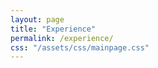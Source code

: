 ```yaml
---
layout: page
title: "Experience"
permalink: /experience/
css: "/assets/css/mainpage.css"
---
```


<div class="spacer"></div>

<!-- Step 1 -->
<div class="experience-step" data-observe>
  <div class="container">
    <div class="circle">
      <p><span class="bold-text">University of Tokyo</span><br>JSPS Research Fellow (DC1) </p>
    </div>
    <ul class="custom-bullets">
      <li><span class="bold-text">Apr 2016 - Mar 2019</span></li>
      <li>Aug 2017, Aug 2018, Visitor at Perimeter Institute</li>
      <li>Sep 2018 - Oct 2018, Visitor at Cornell University</li>
    </ul>
    <div class="arrow-wrapper">
      <img src="/qanat_website/assets/img/custom-arrow.png" alt="arrow" class="arrow-below">
    </div>
  </div>
</div>

<!-- Step 2 -->
<div class="experience-step" data-observe>
  <div class="container">
    <div class="circle ellipse">
      <div style="display: flex; justify-content: space-around; gap: 20px;">
        <div><p><span class="bold-text">RIKEN iTHEMS</span><br>Special Postdoctoral Researcher  (Apr 2019 - Mar 2022)</p></div>
        <div><p><span class="bold-text">Cornell University</span><br>Postdoctoral Researcher  (Sep 2019 - Aug 2020)</p></div>
      </div>
    </div>
    <div class="lists-container">
    </div>
    <div class="arrow-wrapper">
      <img src="/qanat_website/assets/img/custom-arrow2.png" alt="arrow" class="arrow-below">
    </div>
  </div>
</div>

<!-- Step 3 -->
<div class="experience-step" data-observe>
  <div class="container">
    <div class="circle ellipse">
      <div style="display: flex; justify-content: space-around; gap: 20px;">
        <div><p><span class="bold-text">YITP, Kyoto University</span><br>Research Assistant Professor  (Apr 2022 - Mar 2025)</p></div>
        <div><p><span class="bold-text">Princeton University (USA)</span><br>Postdoctoral Researcher (Sep 2022 - Mar 2025)</p></div>
      </div>
    </div>
    <ul class="custom-bullets">
      <li><span class="bold-text">Apr 2022 - Mar 2025</span></li>
      <li>JSPS Research Fellow (PD) (Apr 2022 - Sep 2022)</li>
      <li>JSPS Research Fellow (CPD) (Oct 2022 - Mar 2025)</li>
    </ul>
    <div class="arrow-wrapper">
      <img src="/qanat_website/assets/img/custom-arrow.png" alt="arrow" class="arrow-below">
    </div>
  </div>
</div>

<!-- Step 4 -->
<div class="experience-step" data-observe>
  <div class="container">
    <div class="circle">
      <p><span class="bold-text">University of Osaka</span><br>Assistant Professor (tenured)  (Apr 2025 - present)</p>
    </div>
    <ul class="custom-bullets">
      <li>—</li>
    </ul>
  </div>
</div>

<style>
.experience-step {
  opacity: 0;
  transform: translateY(30px);
  transition: opacity 0.8s ease-out, transform 0.8s ease-out;
  margin-bottom: 100px;
}
.experience-step.visible {
  opacity: 1;
  transform: translateY(0);
}
.circle {
  width: 240px;
  height: 240px;
  border-radius: 50%;
  background-color: #a8d5ba;
  color: white;
  display: flex;
  justify-content: center;
  align-items: center;
  margin: 0 auto 40px auto;
  padding: 20px;
  text-align: center;
  position: relative;
  overflow: hidden;
  flex-direction: column;
}
.circle.ellipse {
  width: 600px;
  height: 240px;
  border-radius: 120px / 120px;
  padding: 0 20px;
}
.arrow-wrapper {
  text-align: center;
  margin-top: 20px;
  margin-bottom: 20px;
}
.arrow-below {
  width: 60px;
  height: auto;
}
.custom-bullets {
  list-style: none;
  padding: 0;
  margin: 50px auto 40px auto;
  max-width: 600px;
  text-align: left;
}
</style>

<script>
document.addEventListener("DOMContentLoaded", function () {
  const steps = document.querySelectorAll('[data-observe]');
  let delay = 0;

  const observer = new IntersectionObserver((entries, observer) => {
    entries
      .filter(entry => entry.isIntersecting)
      .sort((a, b) => a.target.offsetTop - b.target.offsetTop)
      .forEach((entry, index) => {
        setTimeout(() => {
          entry.target.classList.add("visible");
        }, delay);
        delay += 300;
        observer.unobserve(entry.target);
      });
  }, {
    threshold: 0.1
  });

  steps.forEach(step => observer.observe(step));
});
</script>

